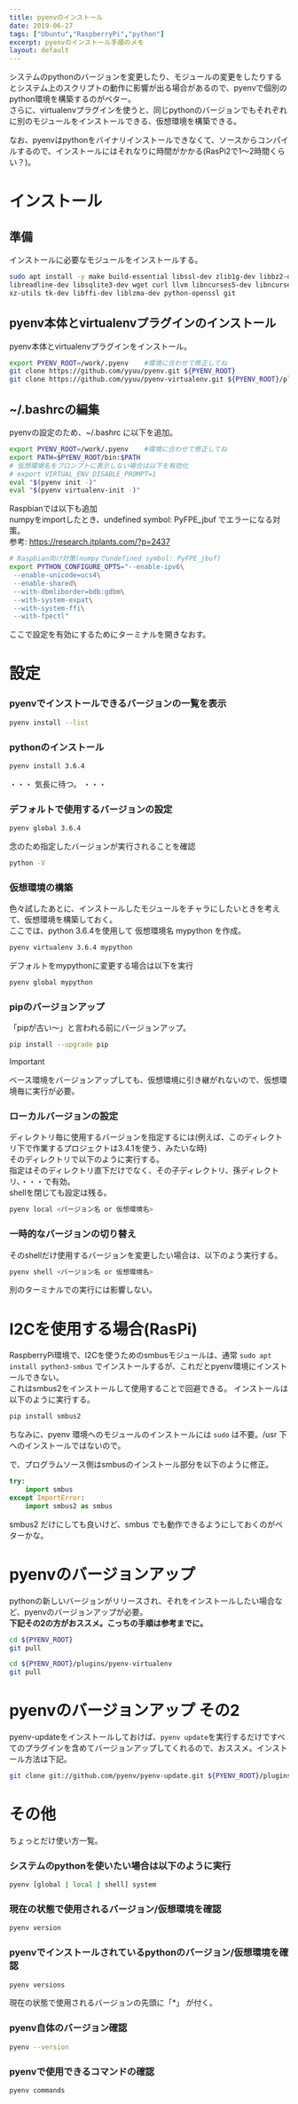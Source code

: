 ```yaml
---
title: pyenvのインストール
date: 2019-06-27
tags: ["Ubuntu","RaspberryPi","python"]
excerpt: pyenvのインストール手順のメモ
layout: default
---
```


システムのpythonのバージョンを変更したり、モジュールの変更をしたりするとシステム上のスクリプトの動作に影響が出る場合があるので、pyenvで個別のpython環境を構築するのがベター。  
さらに、virtualenvプラグインを使うと、同じpythonのバージョンでもそれぞれに別のモジュールをインストールできる、仮想環境を構築できる。

なお、pyenvはpythonをバイナリインストールできなくて、ソースからコンパイルするので、インストールにはそれなりに時間がかかる(RasPi2で1～2時間くらい？)。

# インストール

## 準備

インストールに必要なモジュールをインストールする。
```bash
sudo apt install -y make build-essential libssl-dev zlib1g-dev libbz2-dev \
libreadline-dev libsqlite3-dev wget curl llvm libncurses5-dev libncursesw5-dev \
xz-utils tk-dev libffi-dev liblzma-dev python-openssl git
```

## pyenv本体とvirtualenvプラグインのインストール

pyenv本体とvirtualenvプラグインをインストール。
```bash
export PYENV_ROOT=/work/.pyenv    #環境に合わせて修正してね
git clone https://github.com/yyuu/pyenv.git ${PYENV_ROOT}
git clone https://github.com/yyuu/pyenv-virtualenv.git ${PYENV_ROOT}/plugins/pyenv-virtualenv
```

## ~/.bashrcの編集

pyenvの設定のため、~/.bashrc に以下を追加。
```bash
export PYENV_ROOT=/work/.pyenv    #環境に合わせて修正してね
export PATH=$PYENV_ROOT/bin:$PATH
# 仮想環境名をプロンプトに表示しない場合は以下を有効化
# export VIRTUAL_ENV_DISABLE_PROMPT=1
eval "$(pyenv init -)"
eval "$(pyenv virtualenv-init -)"
```

Raspbianでは以下も追加  
numpyをimportしたとき、undefined symbol: PyFPE_jbuf でエラーになる対策。  
参考: <https://research.itplants.com/?p=2437>

```bash
# Raspbian向け対策(numpyでundefined symbol: PyFPE_jbuf)
export PYTHON_CONFIGURE_OPTS="--enable-ipv6\
 --enable-unicode=ucs4\
 --enable-shared\
 --with-dbmliborder=bdb:gdbm\
 --with-system-expat\
 --with-system-ffi\
 --with-fpectl"
```


ここで設定を有効にするためにターミナルを開きなおす。

# 設定

### pyenvでインストールできるバージョンの一覧を表示
```bash
pyenv install --list 
```

### pythonのインストール

```bash
pyenv install 3.6.4
```

・・・ 気長に待つ。 ・・・  


### デフォルトで使用するバージョンの設定

```bash
pyenv global 3.6.4
```
念のため指定したバージョンが実行されることを確認
```bash
python -V
```

### 仮想環境の構築

色々試したあとに、インストールしたモジュールをチャラにしたいときを考えて、仮想環境を構築しておく。  
ここでは、python 3.6.4を使用して 仮想環境名 mypython を作成。  
```bash
pyenv virtualenv 3.6.4 mypython
```

デフォルトをmypythonに変更する場合は以下を実行
```bash
pyenv global mypython
```


### pipのバージョンアップ

「pipが古い～」と言われる前にバージョンアップ。  
```bash
pip install --upgrade pip
```
> [!IMPORTANT]
> ベース環境をバージョンアップしても、仮想環境に引き継がれないので、仮想環境毎に実行が必要。  

### ローカルバージョンの設定

ディレクトリ毎に使用するバージョンを指定するには(例えば、このディレクトリ下で作業するプロジェクトは3.4.1を使う、みたいな時)  
そのディレクトリで以下のように実行する。  
指定はそのディレクトリ直下だけでなく、その子ディレクトリ、孫ディレクトリ、・・・で有効。  
shellを閉じても設定は残る。  

```bash
pyenv local <バージョン名 or 仮想環境名>
```

### 一時的なバージョンの切り替え

そのshellだけ使用するバージョンを変更したい場合は、以下のよう実行する。
```bash
pyenv shell <バージョン名 or 仮想環境名>
```
別のターミナルでの実行には影響しない。  


# I2Cを使用する場合(RasPi) 

RaspberryPi環境で、I2Cを使うためのsmbusモジュールは、通常 `sudo apt install python3-smbus` でインストールするが、これだとpyenv環境にインストールできない。  
これはsmbus2をインストールして使用することで回避できる。
インストールは以下のように実行する。
```bash
pip install smbus2
```
ちなみに、pyenv 環境へのモジュールのインストールには `sudo` は不要。/usr 下へのインストールではないので。

で、プログラムソース側はsmbusのインストール部分を以下のように修正。
```python
try:
    import smbus
except ImportError:
    import smbus2 as smbus
```

smbus2 だけにしても良いけど、smbus でも動作できるようにしておくのがベターかな。



# pyenvのバージョンアップ

pythonの新しいバージョンがリリースされ、それをインストールしたい場合など、pyenvのバージョンアップが必要。  
**下記その2の方がおススメ。こっちの手順は参考までに。**    

```bash
cd ${PYENV_ROOT}
git pull

cd ${PYENV_ROOT}/plugins/pyenv-virtualenv
git pull
```

# pyenvのバージョンアップ その2
pyenv-updateをインストールしておけば、```pyenv update```を実行するだけですべてのプラグインを含めてバージョンアップしてくれるので、おススメ。インストール方法は下記。  

```bash
git clone git://github.com/pyenv/pyenv-update.git ${PYENV_ROOT}/plugins/pyenv-update
```


# その他

ちょっとだけ使い方一覧。  

### システムのpythonを使いたい場合は以下のように実行
```bash
pyenv [global | local | shell] system
```

### 現在の状態で使用されるバージョン/仮想環境を確認
```bash
pyenv version
```

### pyenvでインストールされているpythonのバージョン/仮想環境を確認
```bash
pyenv versions 
```
現在の状態で使用されるバージョンの先頭に「*」 が付く。

### pyenv自体のバージョン確認
```bash
pyenv --version
```

### pyenvで使用できるコマンドの確認
```bash
pyenv commands
```

